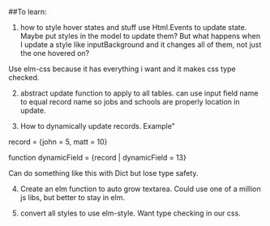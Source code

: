 

##To learn:

1) how to style hover states and stuff
use Html.Events to update state. Maybe put styles in the model to update them?
But what happens when I update a style like inputBackground and it changes all of them,
not just the one hovered on?

Use elm-css because it has everything i want and it makes css type checked.


2) abstract update function to apply to all tables. can use input field name to equal
record name so jobs and schools are properly location in update.

3) How to dynamically update records. Example"

record = {john = 5, matt = 10}

function dynamicField =
  {record | dynamicField = 13}

Can do something like this with Dict but lose type safety.


4) Create an elm function to auto grow textarea. Could use one of
a million js libs, but better to stay in elm.

5) convert all styles to use elm-style. Want type checking in our css.
